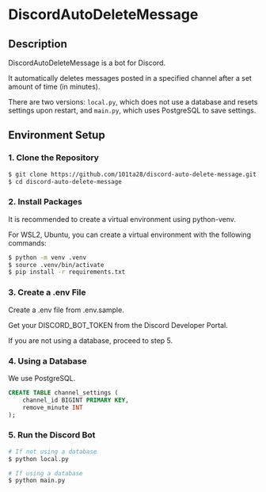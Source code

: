 # DiscordAutoDeleteMessage

## Description

DiscordAutoDeleteMessage is a bot for Discord.

It automatically deletes messages posted in a specified channel after a set amount of time (in minutes).

There are two versions: `local.py`, which does not use a database and resets settings upon restart, and `main.py`, which uses PostgreSQL to save settings.

## Environment Setup

### 1. Clone the Repository

```bash
$ git clone https://github.com/101ta28/discord-auto-delete-message.git
$ cd discord-auto-delete-message
```

### 2. Install Packages

It is recommended to create a virtual environment using python-venv.

For WSL2, Ubuntu, you can create a virtual environment with the following commands:

```bash
$ python -m venv .venv
$ source .venv/bin/activate
$ pip install -r requirements.txt
```

### 3. Create a .env File

Create a .env file from .env.sample.

Get your DISCORD_BOT_TOKEN from the Discord Developer Portal.

If you are not using a database, proceed to step 5.

### 4. Using a Database

We use PostgreSQL.

```sql
CREATE TABLE channel_settings (
    channel_id BIGINT PRIMARY KEY,
    remove_minute INT
);
```

### 5. Run the Discord Bot

```bash
# If not using a database
$ python local.py

# If using a database
$ python main.py
```
